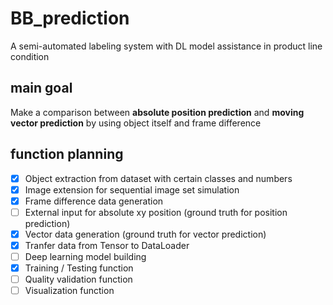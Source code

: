 # BB_prediction
A semi-automated labeling system with DL model assistance in product line condition

## main goal
Make a comparison between **absolute position prediction** and **moving vector prediction** by using object itself and frame difference

## function planning
- [x] Object extraction from dataset with certain classes and numbers
- [x] Image extension for sequential image set simulation
- [x] Frame difference data generation
- [ ] External input for absolute xy position (ground truth for position prediction)
- [x] Vector data generation (ground truth for vector prediction)
- [x] Tranfer data from Tensor to DataLoader
- [ ] Deep learning model building
- [x] Training / Testing function
- [ ] Quality validation function
- [ ] Visualization function
